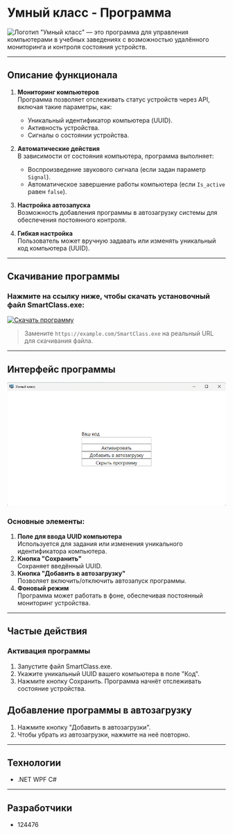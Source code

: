 # Умный класс - Программа

![Логотип](images/icon.ico)
"Умный класс" — это программа для управления компьютерами в учебных заведениях с возможностью удалённого мониторинга и контроля состояния устройств.

---

## **Описание функционала**
1. **Мониторинг компьютеров**  
   Программа позволяет отслеживать статус устройств через API, включая такие параметры, как:
   - Уникальный идентификатор компьютера (UUID).
   - Активность устройства.
   - Сигналы о состоянии устройства.

2. **Автоматические действия**  
   В зависимости от состояния компьютера, программа выполняет:
   - Воспроизведение звукового сигнала (если задан параметр `Signal`).
   - Автоматическое завершение работы компьютера (если `Is_active` равен `false`).

3. **Настройка автозапуска**  
   Возможность добавления программы в автозагрузку системы для обеспечения постоянного контроля.

4. **Гибкая настройка**  
   Пользователь может вручную задавать или изменять уникальный код компьютера (UUID).

---

## **Скачивание программы**

### Нажмите на ссылку ниже, чтобы скачать установочный файл **SmartClass.exe**:

[![Скачать программу](https://img.shields.io/badge/Скачать%20программу-%E2%9C%94-brightgreen)](https://github.com/124476/Smart_Class_program/raw/refs/heads/master/SmartClass/SmartClass/bin/Release/SmartClass.exe)

> Замените `https://example.com/SmartClass.exe` на реальный URL для скачивания файла.

---

## **Интерфейс программы**

![Скриншот программы](images/scrin.png)

### Основные элементы:
1. **Поле для ввода UUID компьютера**  
   Используется для задания или изменения уникального идентификатора компьютера.
2. **Кнопка "Сохранить"**  
   Сохраняет введённый UUID.
3. **Кнопка "Добавить в автозагрузку"**  
   Позволяет включить/отключить автозапуск программы.
4. **Фоновый режим**  
   Программа может работать в фоне, обеспечивая постоянный мониторинг устройства.

---

## Частые действия
### Активация программы
1. Запустите файл SmartClass.exe.
2. Укажите уникальный UUID вашего компьютера в поле "Код".
3. Нажмите кнопку Сохранить. Программа начнёт отслеживать состояние устройства.
## Добавление программы в автозагрузку
1. Нажмите кнопку "Добавить в автозагрузки".
2. Чтобы убрать из автозагрузки, нажмите на неё повторно.

---

## **Технологии**
- .NET WPF C#

---

## **Разработчики**

- 124476
